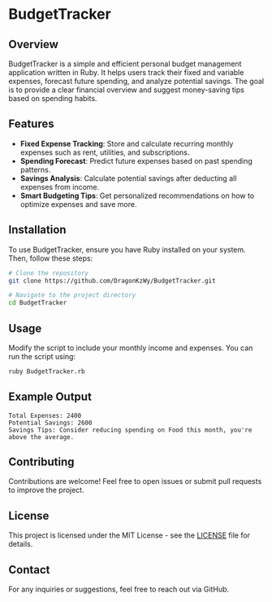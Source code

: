 # BudgetTracker

## Overview
BudgetTracker is a simple and efficient personal budget management application written in Ruby. It helps users track their fixed and variable expenses, forecast future spending, and analyze potential savings. The goal is to provide a clear financial overview and suggest money-saving tips based on spending habits.

## Features
- **Fixed Expense Tracking**: Store and calculate recurring monthly expenses such as rent, utilities, and subscriptions.
- **Spending Forecast**: Predict future expenses based on past spending patterns.
- **Savings Analysis**: Calculate potential savings after deducting all expenses from income.
- **Smart Budgeting Tips**: Get personalized recommendations on how to optimize expenses and save more.

## Installation
To use BudgetTracker, ensure you have Ruby installed on your system. Then, follow these steps:

```sh
# Clone the repository
git clone https://github.com/DragonKzWy/BudgetTracker.git

# Navigate to the project directory
cd BudgetTracker
```

## Usage
Modify the script to include your monthly income and expenses. You can run the script using:

```sh
ruby BudgetTracker.rb
```

## Example Output
```
Total Expenses: 2400
Potential Savings: 2600
Savings Tips: Consider reducing spending on Food this month, you're above the average.
```

## Contributing
Contributions are welcome! Feel free to open issues or submit pull requests to improve the project.

## License
This project is licensed under the MIT License - see the [LICENSE](LICENSE) file for details.

## Contact
For any inquiries or suggestions, feel free to reach out via GitHub.
```
